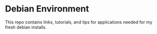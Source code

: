 # Debian Environment

This repo contains links, tutorials, and tips for applications
needed for my fresh debian installs.


